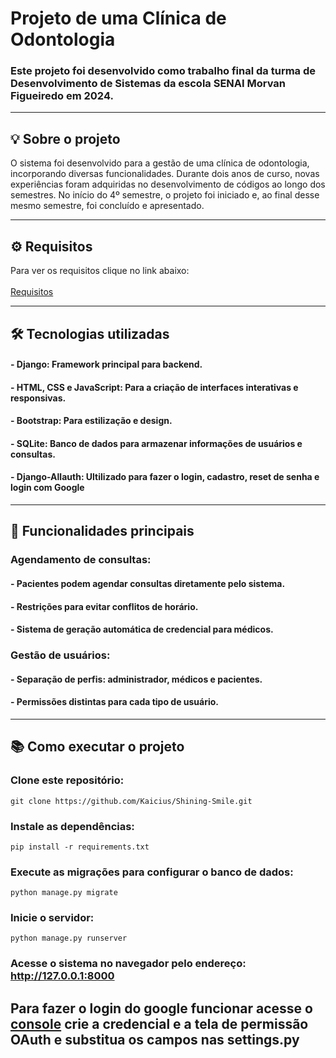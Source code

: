 # Projeto de uma Clínica de Odontologia

### Este projeto foi desenvolvido como trabalho final da turma de Desenvolvimento de Sistemas da escola SENAI Morvan Figueiredo em 2024.
__________________________________
## 💡 Sobre o projeto
O sistema foi desenvolvido para a gestão de uma clínica de odontologia, incorporando diversas funcionalidades. Durante dois anos de curso, novas experiências foram adquiridas no desenvolvimento de códigos ao longo dos semestres. No início do 4º semestre, o projeto foi iniciado e, ao final desse mesmo semestre, foi concluído e apresentado.
__________________________________
## ⚙️ Requisitos
Para ver os requisitos clique no link abaixo:
<br><br>
[Requisitos](https://github.com/Kaicius/Shining-Smile/blob/main/Requirements.txt)
__________________________________
## 🛠️ Tecnologias utilizadas
#### - Django: Framework principal para backend.
#### - HTML, CSS e JavaScript: Para a criação de interfaces interativas e responsivas.
#### - Bootstrap: Para estilização e design.
#### - SQLite: Banco de dados para armazenar informações de usuários e consultas.
#### - Django-Allauth: Ultilizado para fazer o login, cadastro, reset de senha e login com Google
__________________________________
## 🚀 Funcionalidades principais
### Agendamento de consultas:

#### - Pacientes podem agendar consultas diretamente pelo sistema.
#### - Restrições para evitar conflitos de horário.
#### - Sistema de geração automática de credencial para médicos.

### Gestão de usuários:

#### - Separação de perfis: administrador, médicos e pacientes.
#### - Permissões distintas para cada tipo de usuário.
__________________________________
## 📚 Como executar o projeto

### Clone este repositório:

``` git clone https://github.com/Kaicius/Shining-Smile.git ```

### Instale as dependências:

``` pip install -r requirements.txt ```

### Execute as migrações para configurar o banco de dados:

``` python manage.py migrate ```

### Inicie o servidor:

``` python manage.py runserver ```

### Acesse o sistema no navegador pelo endereço: http://127.0.0.1:8000

## Para fazer o login do google funcionar acesse o [console](https://console.cloud.google.com/projectselector2/apis/credentials?hl=pt-br&authuser=4&supportedpurview=project) crie a credencial e a tela de permissão OAuth e substitua os campos nas settings.py
